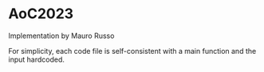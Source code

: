 # AoC2023

Implementation by Mauro Russo

For simplicity, each code file is self-consistent with a main function and the input hardcoded.
